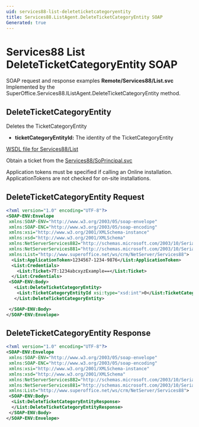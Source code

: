```yaml
---
uid: services88-list-deleteticketcategoryentity
title: Services88.ListAgent.DeleteTicketCategoryEntity SOAP
Generated: true
---
```


# Services88 List DeleteTicketCategoryEntity SOAP

SOAP request and response examples **Remote/Services88/List.svc**
Implemented by the <see cref="M:SuperOffice.Services88.IListAgent.DeleteTicketCategoryEntity">SuperOffice.Services88.IListAgent.DeleteTicketCategoryEntity</see> method.

## DeleteTicketCategoryEntity

Deletes the TicketCategoryEntity

* **ticketCategoryEntityId:** The identity of the TicketCategoryEntity



[WSDL file for Services88/List](../Services88-List.md)

Obtain a ticket from the [Services88/SoPrincipal.svc](../SoPrincipal/index.md)

Application tokens must be specified if calling an Online installation. ApplicationTokens are not checked for on-site installations.

## DeleteTicketCategoryEntity Request

```xml
<?xml version="1.0" encoding="UTF-8"?>
<SOAP-ENV:Envelope
 xmlns:SOAP-ENV="http://www.w3.org/2003/05/soap-envelope"
 xmlns:SOAP-ENC="http://www.w3.org/2003/05/soap-encoding"
 xmlns:xsi="http://www.w3.org/2001/XMLSchema-instance"
 xmlns:xsd="http://www.w3.org/2001/XMLSchema"
 xmlns:NetServerServices882="http://schemas.microsoft.com/2003/10/Serialization/Arrays"
 xmlns:NetServerServices881="http://schemas.microsoft.com/2003/10/Serialization/"
 xmlns:List="http://www.superoffice.net/ws/crm/NetServer/Services88">
  <List:ApplicationToken>1234567-1234-9876</List:ApplicationToken>
  <List:Credentials>
    <List:Ticket>7T:1234abcxyzExample==</List:Ticket>
  </List:Credentials>
 <SOAP-ENV:Body>
   <List:DeleteTicketCategoryEntity>
    <List:TicketCategoryEntityId xsi:type="xsd:int">0</List:TicketCategoryEntityId>
   </List:DeleteTicketCategoryEntity>

 </SOAP-ENV:Body>
</SOAP-ENV:Envelope>

```


## DeleteTicketCategoryEntity Response

```xml
<?xml version="1.0" encoding="UTF-8"?>
<SOAP-ENV:Envelope
 xmlns:SOAP-ENV="http://www.w3.org/2003/05/soap-envelope"
 xmlns:SOAP-ENC="http://www.w3.org/2003/05/soap-encoding"
 xmlns:xsi="http://www.w3.org/2001/XMLSchema-instance"
 xmlns:xsd="http://www.w3.org/2001/XMLSchema"
 xmlns:NetServerServices882="http://schemas.microsoft.com/2003/10/Serialization/Arrays"
 xmlns:NetServerServices881="http://schemas.microsoft.com/2003/10/Serialization/"
 xmlns:List="http://www.superoffice.net/ws/crm/NetServer/Services88">
 <SOAP-ENV:Body>
  <List:DeleteTicketCategoryEntityResponse>
  </List:DeleteTicketCategoryEntityResponse>
 </SOAP-ENV:Body>
</SOAP-ENV:Envelope>

```

